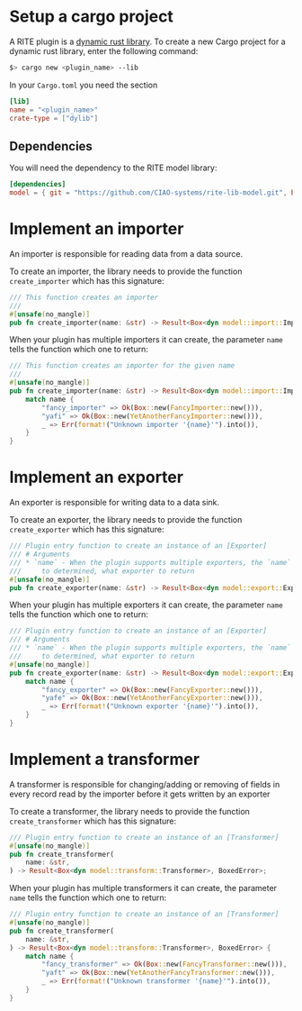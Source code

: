 # Setup a cargo project 
A RITE plugin is a [dynamic rust library](https://doc.rust-lang.org/reference/linkage.html#r-link.dylib).
To create a new Cargo project for a dynamic rust library, enter the following command:
```bash
$> cargo new <plugin_name> --lib
```

In your `Cargo.toml` you need the section
```toml
[lib]
name = "<plugin_name>"
crate-type = ["dylib"]
```
## Dependencies
You will need the dependency to the RITE model library:
```toml
[dependencies]
model = { git = "https://github.com/CIAO-systems/rite-lib-model.git", branch = "main" }
```

# Implement an importer
An importer is responsible for reading data from a data source. 

To create an importer, the library needs to provide the function `create_importer` which has this signature:
```rust
/// This function creates an importer
///
#[unsafe(no_mangle)]
pub fn create_importer(name: &str) -> Result<Box<dyn model::import::Importer>, BoxedError>;
```
When your plugin has multiple importers it can create, the parameter `name` tells the function which one to return:
```rust
/// This function creates an importer for the given name
///
#[unsafe(no_mangle)]
pub fn create_importer(name: &str) -> Result<Box<dyn model::import::Importer>, BoxedError> {
    match name {
        "fancy_importer" => Ok(Box::new(FancyImporter::new())),
        "yafi" => Ok(Box::new(YetAnotherFancyImporter::new())),
        _ => Err(format!("Unknown importer '{name}'").into()),
    }
}
```
# Implement an exporter
An exporter is responsible for writing data to a data sink.

To create an exporter, the library needs to provide the function `create_exporter` which has this signature:
```rust
/// Plugin entry function to create an instance of an [Exporter]
/// # Arguments
/// * `name` - When the plugin supports multiple exporters, the `name` is used
///     to determined, what exporter to return
#[unsafe(no_mangle)]
pub fn create_exporter(name: &str) -> Result<Box<dyn model::export::Exporter>, BoxedError>;
```
When your plugin has multiple exporters it can create, the parameter `name` tells the function which one to return:
```rust
/// Plugin entry function to create an instance of an [Exporter]
/// # Arguments
/// * `name` - When the plugin supports multiple exporters, the `name` is used
///     to determined, what exporter to return
#[unsafe(no_mangle)]
pub fn create_exporter(name: &str) -> Result<Box<dyn model::export::Exporter>, BoxedError> {
    match name {
        "fancy_exporter" => Ok(Box::new(FancyExporter::new())),
        "yafe" => Ok(Box::new(YetAnotherFancyExporter::new())),
        _ => Err(format!("Unknown exporter '{name}'").into()),
    }
}
```
# Implement a transformer
A transformer is responsible for changing/adding or removing of fields in every record read by the importer 
before it gets written by an exporter

To create a transformer, the library needs to provide the function `create_transformer` which has this signature:
```rust
/// Plugin entry function to create an instance of an [Transformer]
#[unsafe(no_mangle)]
pub fn create_transformer(
    name: &str,
) -> Result<Box<dyn model::transform::Transformer>, BoxedError>;
```
When your plugin has multiple transformers it can create, the parameter `name` tells the function which one to return:
```rust
/// Plugin entry function to create an instance of an [Transformer]
#[unsafe(no_mangle)]
pub fn create_transformer(
    name: &str,
) -> Result<Box<dyn model::transform::Transformer>, BoxedError> {
    match name {
        "fancy_transformer" => Ok(Box::new(FancyTransformer::new())),
        "yaft" => Ok(Box::new(YetAnotherFancyTransformer::new())),
        _ => Err(format!("Unknown transformer '{name}'").into()),
    }
}
```